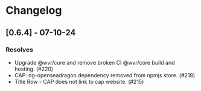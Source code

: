 # Changelog

## [0.6.4] - 07-10-24
### Resolves

- Upgrade @wvr/core and remove broken CI @wvr/core build and hosting. (#220)
- CAP: ng-openseadragon dependency removed from npmjs store. (#218)
- Title Row - CAP does not link to cap website. (#215)
